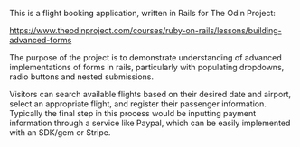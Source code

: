This is a flight booking application, written in Rails for The Odin Project:

https://www.theodinproject.com/courses/ruby-on-rails/lessons/building-advanced-forms

The purpose of the project is to demonstrate understanding of advanced implementations of forms in rails, particularly with populating dropdowns, radio buttons and nested submissions.

Visitors can search available flights based on their desired date and airport, select an appropriate flight, and register their passenger information. Typically the final step in this process would be inputting payment information through a service like Paypal, which can be easily implemented with an SDK/gem or Stripe.
